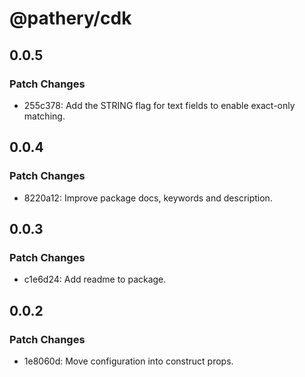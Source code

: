 # @pathery/cdk

## 0.0.5

### Patch Changes

- 255c378: Add the STRING flag for text fields to enable exact-only matching.

## 0.0.4

### Patch Changes

- 8220a12: Improve package docs, keywords and description.

## 0.0.3

### Patch Changes

- c1e6d24: Add readme to package.

## 0.0.2

### Patch Changes

- 1e8060d: Move configuration into construct props.
